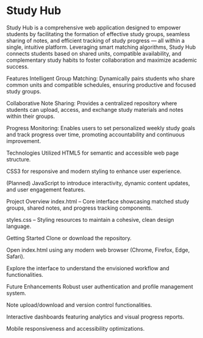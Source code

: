 <h1>Study Hub</h1>
Study Hub is a comprehensive web application designed to empower students by facilitating the formation of effective study groups, seamless sharing of notes, and efficient tracking of study progress — all within a single, intuitive platform. Leveraging smart matching algorithms, Study Hub connects students based on shared units, compatible availability, and complementary study habits to foster collaboration and maximize academic success.

Features
Intelligent Group Matching: Dynamically pairs students who share common units and compatible schedules, ensuring productive and focused study groups.

Collaborative Note Sharing: Provides a centralized repository where students can upload, access, and exchange study materials and notes within their groups.

Progress Monitoring: Enables users to set personalized weekly study goals and track progress over time, promoting accountability and continuous improvement.

Technologies Utilized
HTML5 for semantic and accessible web page structure.

CSS3 for responsive and modern styling to enhance user experience.

(Planned) JavaScript to introduce interactivity, dynamic content updates, and user engagement features.

Project Overview
index.html – Core interface showcasing matched study groups, shared notes, and progress tracking components.

styles.css – Styling resources to maintain a cohesive, clean design language.

Getting Started
Clone or download the repository.

Open index.html using any modern web browser (Chrome, Firefox, Edge, Safari).

Explore the interface to understand the envisioned workflow and functionalities.

Future Enhancements
Robust user authentication and profile management system.

Note upload/download and version control functionalities.

Interactive dashboards featuring analytics and visual progress reports.

Mobile responsiveness and accessibility optimizations.
